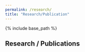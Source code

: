 ```yaml
---
permalink: /research/
title: "Research/Publication"
---
```

  
{% include base_path %}

## Research / Publications

